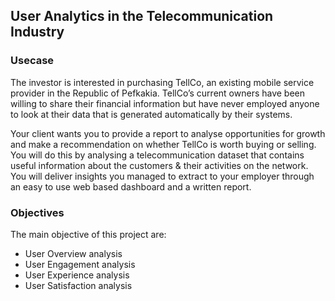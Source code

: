 ## User Analytics in the Telecommunication Industry
### Usecase
The investor is interested in purchasing TellCo, an existing mobile service provider in the Republic of Pefkakia.  TellCo’s current owners have been willing to share their financial information but have never employed anyone to look at their data that is generated automatically by their systems.

Your client wants you to provide a report to analyse opportunities for growth and make a recommendation on whether TellCo is worth buying or selling.  You will do this by analysing a telecommunication dataset that contains useful information about the customers & their activities on the network. You will deliver insights you managed to extract to your employer through an easy to use web based dashboard and a written report.

### Objectives
The main objective of this project are:
- User Overview analysis
- User Engagement analysis
- User Experience analysis
- User Satisfaction analysis


